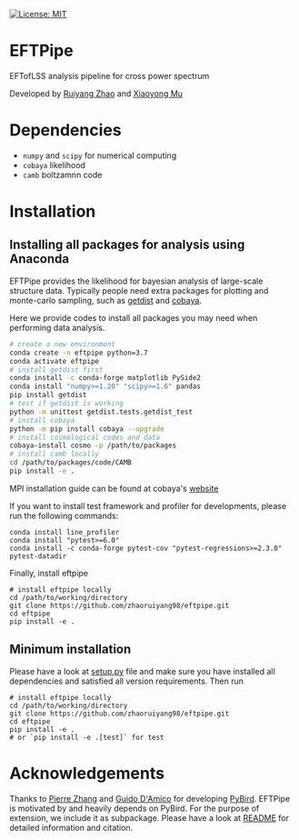 [![License: MIT](https://img.shields.io/badge/License-MIT-yellow.svg)](https://github.com/zhaoruiyang98/eftpipe/blob/main/LICENSE)
# EFTPipe
EFTofLSS analysis pipeline for cross power spectrum

Developed by [Ruiyang Zhao](mailto:zhaoruiyang19@mails.ucas.edu.cn) and [Xiaoyong Mu](mailto:mouxiaoyong15@mails.ucas.edu.cn)

# Dependencies
- `numpy` and `scipy` for numerical computing
- `cobaya` likelihood
- `camb` boltzamnn code
# Installation
## Installing all packages for analysis using Anaconda
EFTPipe provides the likelihood for bayesian analysis of large-scale structure data. Typically people need extra packages for plotting and monte-carlo sampling, such as [getdist](https://getdist.readthedocs.io/en/latest/) and [cobaya](https://cobaya.readthedocs.io/en/latest/).

Here we provide codes to install all packages you may need when performing data analysis.

```bash
# create a new environment
conda create -n eftpipe python=3.7
conda activate eftpipe
# install getdist first
conda install -c conda-forge matplotlib PySide2
conda install "numpy>=1.20" "scipy>=1.6" pandas
pip install getdist
# test if getdist is working
python -m unittest getdist.tests.getdist_test
# install cobaya
python -m pip install cobaya --upgrade
# install cosmological codes and data
cobaya-install cosmo -p /path/to/packages
# install camb locally
cd /path/to/packages/code/CAMB
pip install -e .
```

MPI installation guide can be found at cobaya's [website](https://cobaya.readthedocs.io/en/latest/installation.html)

If you want to install test framework and profiler for developments, please run the following commands:

```shell
conda install line_profiler
conda install "pytest>=6.0"
conda install -c conda-forge pytest-cov "pytest-regressions>=2.3.0" pytest-datadir
```

Finally, install eftpipe
```shell
# install eftpipe locally
cd /path/to/working/directory
git clone https://github.com/zhaoruiyang98/eftpipe.git
cd eftpipe
pip install -e .
```
## Minimum installation
Please have a look at [setup.py](https://github.com/zhaoruiyang98/eftpipe/blob/main/setup.py) file and make sure you have installed all dependencies and satisfied all version requirements. Then run

```shell
# install eftpipe locally
cd /path/to/working/directory
git clone https://github.com/zhaoruiyang98/eftpipe.git
cd eftpipe
pip install -e .
# or `pip install -e .[test]` for test
```
# Acknowledgements
Thanks to [Pierre Zhang](mailto:pierrexyz@protonmail.com) and [Guido D'Amico](mailto:damico.guido@gmail.com) for developing [PyBird](https://github.com/pierrexyz/pybird). EFTPipe is motivated by and heavily depends on PyBird. For the purpose of extension, we include it as subpackage. Please have a look at [README](https://github.com/zhaoruiyang98/eftpipe/blob/main/eftpipe/pybird/README.md) for detailed information and citation.